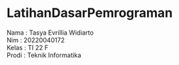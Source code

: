 # LatihanDasarPemrograman
Nama : Tasya Evrillia Widiarto <br/>
Nim : 20220040172 <br/>
Kelas : TI 22 F <br/>
Prodi : Teknik Informatika
